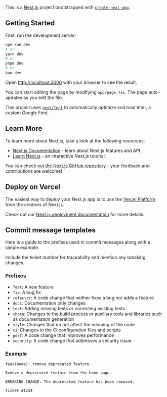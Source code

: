 This is a [Next.js](https://nextjs.org/) project bootstrapped with [`create-next-app`](https://github.com/vercel/next.js/tree/canary/packages/create-next-app).

## Getting Started

First, run the development server:

```bash
npm run dev
# or
yarn dev
# or
pnpm dev
# or
bun dev
```

Open [http://localhost:3000](http://localhost:3000) with your browser to see the result.

You can start editing the page by modifying `app/page.tsx`. The page auto-updates as you edit the file.

This project uses [`next/font`](https://nextjs.org/docs/basic-features/font-optimization) to automatically optimize and load Inter, a custom Google Font.

## Learn More

To learn more about Next.js, take a look at the following resources:

- [Next.js Documentation](https://nextjs.org/docs) - learn about Next.js features and API.
- [Learn Next.js](https://nextjs.org/learn) - an interactive Next.js tutorial.

You can check out [the Next.js GitHub repository](https://github.com/vercel/next.js/) - your feedback and contributions are welcome!

## Deploy on Vercel

The easiest way to deploy your Next.js app is to use the [Vercel Platform](https://vercel.com/new?utm_medium=default-template&filter=next.js&utm_source=create-next-app&utm_campaign=create-next-app-readme) from the creators of Next.js.

Check out our [Next.js deployment documentation](https://nextjs.org/docs/deployment) for more details.

## Commit message templates

Here is a guide to the prefixes used in commit messages along with a simple example.

Include the ticket number for traceability and mention any breaking changes.

### Prefixes

- `feat`: A new feature
- `fix`: A bug fix
- `refactor`: A code change that neither fixes a bug nor adds a feature
- `docs`: Documentation only changes
- `test`: Adding missing tests or correcting existing tests
- `chore`: Changes to the build process or auxiliary tools and libraries such as documentation generation
- `style`: Changes that do not affect the meaning of the code
- `ci`: Changes to the CI configuration files and scripts
- `perf`: A code change that improves performance
- `security`: A code change that addresses a security issue

### Example

```git
feat(home): remove deprecated feature

Remove a deprecated feature from the home page.

BREAKING CHANGE: The deprecated feature has been removed.

Ticket #1234
```
